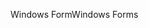<span data-ttu-id="975a8-101">Windows Form</span><span class="sxs-lookup"><span data-stu-id="975a8-101">Windows Forms</span></span>